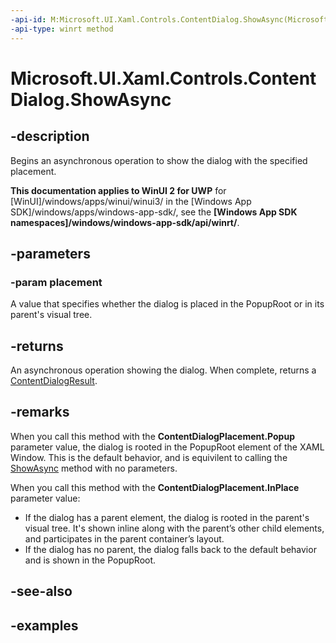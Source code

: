 ```yaml
---
-api-id: M:Microsoft.UI.Xaml.Controls.ContentDialog.ShowAsync(Microsoft.UI.Xaml.Controls.ContentDialogPlacement)
-api-type: winrt method
---
```


<!-- Method syntax.
public IAsyncOperation<ContentDialogResult> ContentDialog.ShowAsync(ContentDialogPlacement placement)
-->

# Microsoft.UI.Xaml.Controls.ContentDialog.ShowAsync

## -description

Begins an asynchronous operation to show the dialog with the specified placement.

**This documentation applies to WinUI 2 for UWP** for [WinUI]/windows/apps/winui/winui3/ in the [Windows App SDK]/windows/apps/windows-app-sdk/, see the **[Windows App SDK namespaces]/windows/windows-app-sdk/api/winrt/**.

## -parameters

### -param placement

A value that specifies whether the dialog is placed in the PopupRoot or in its parent's visual tree.

## -returns

An asynchronous operation showing the dialog. When complete, returns a [ContentDialogResult](contentdialogresult.md).

## -remarks

When you call this method with the **ContentDialogPlacement.Popup** parameter value, the dialog is rooted in the PopupRoot element of the XAML Window. This is the default behavior, and is equivilent to calling the [ShowAsync](contentdialog_showasync_1714076542.md) method with no parameters.

When you call this method with the **ContentDialogPlacement.InPlace** parameter value:

- If the dialog has a parent element, the dialog is rooted in the parent's visual tree. It's shown inline along with the parent’s other child elements, and participates in the parent container’s layout.
- If the dialog has no parent, the dialog falls back to the default behavior and is shown in the PopupRoot.

## -see-also

## -examples

